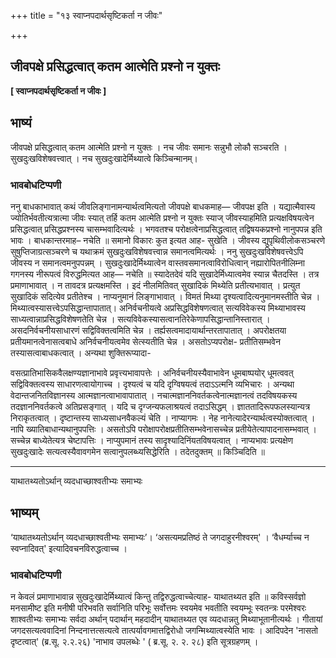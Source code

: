 +++
title = "१३ स्वाप्नपदार्थसृष्टिकर्ता न जीवः"

+++


## जीवपक्षे प्रसिद्धत्वात् कतम आत्मेति प्रश्नो न युक्तः

**\[ स्वाप्नपदार्थसृष्टिकर्ता न जीवः \]**

## **भाष्यं**

जीवपक्षे प्रसिद्धत्वात् कतम आत्मेति प्रश्नो न युक्तः । नच जीवः समानः सन्नुभौ लोकौ सञ्चरति । सुखदुःखविशेषवत्त्वात् । नच सुखदुःखादेर्मिथ्यात्वे किञ्चिन्मानम्।

### **भावबोधटिप्पणी**

ननु बाधकाभावात् कथं जीवलिङ्गानामन्यार्थत्वमित्यतो जीवपक्षे बाधकमाह— जीवपक्ष इति । यद्यात्मैवास्य ज्योतिर्भवतीत्यत्रात्मा जीवः स्यात् तर्हि कतम आत्मेति प्रश्नो न युक्तः स्याज् जीवस्याहमिति प्रत्यक्षविषयत्वेन प्रसिद्धत्वात् प्रसिद्धप्रश्नस्य चासम्भवादित्यर्थः । भगवतश्च परोक्षत्वेनाप्रसिद्धत्वात् तद्विषयकप्रश्नो नानुपपन्न इति भावः । बाधकान्तरमाह– नचेति ॥ समानो विकारः कुत इत्यत आह- सुखेति । जीवस्य द्युपृथिवीलोकसञ्चरणे सुषुप्तिजाग्रत्सञ्चरणे च यथाक्रमं सुखदुःखविशेषवत्त्वान्न समानत्वमित्यर्थः । ननु सुखदुःखविशेषवत्त्वेऽपि जीवस्य न समानत्वमनुपपन्नम् । सुखदुःखादेर्मिथ्यात्वेन वास्तवसमानत्वाविरोधित्वान् नह्यारोपितनीलिम्ना गगनस्य नीरूपत्वं विरुद्धमित्यत आह— नचेति ॥ स्यादेतदेवं यदि सुखादेर्मिध्यात्वमेव स्यान्न चैतदस्ति । तत्र प्रमाणाभावात् । न तावदत्र प्रत्यक्षमस्ति । इदं नीलमितिवत् सुखादिकं मिथ्येति प्रतीत्यभावात् । प्रत्युत सुखादिकं सदित्येव प्रतीतेश्च । नाप्यनुमानं लिङ्गाभावात् । विमतं मिथ्या दृश्यत्वादित्यनुमानमस्तीति चेन्न । मिथ्यात्वस्यासत्त्वेऽपसिद्धान्तापातात्। अनिर्वचनीयत्वे अप्रसिद्धविशेषणत्वात् सत्यविवेकस्य मिथ्याभावस्य साध्यत्वान्नाप्रसिद्धविशेषणतेति चेन्न । सत्यविवेकस्यासत्वानतिरेकेणापसिद्धान्तानिस्तारात् । असदनिर्वचनीयसाधारणं सद्विविक्तत्वमिति चेन्न । तर्ह्यसत्वमादायार्थान्तरतापातात् । अपरोक्षतया प्रतीयमानत्वेनासत्वबाधे अनिर्वचनीयत्वमेव सेत्स्यतीति चेन्न । असतोऽप्यपरोक्ष- प्रतीतिसम्भवेन तस्यासत्वाबाधकत्वात् । अन्यथा शुक्तिरूप्यादा-

वसत्प्रातिभासिकवैलक्षण्यज्ञानाभावे प्रवृत्त्यभावापत्तेः । अनिर्वचनीयस्यैवाभावेन धूमबाष्पयोर् धूमत्ववत् सद्विविक्तत्वस्य साधारणत्वायोगाच्च । दृश्यत्वं च यदि दृग्विषयत्वं तदाऽऽत्मनि व्यभिचारः । अन्यथा वेदान्तजनितविज्ञानस्य आत्मज्ञानत्वाभावापातात् । नचात्मज्ञाननिवर्तकत्वेनात्मज्ञानत्वं तदविषयकस्य तदज्ञाननिवर्तकत्वे अतिप्रसङ्गात् । यदि च दृग्जन्यफलाश्रयत्वं तदाऽसिद्धम् । ज्ञाततादिरूपफलस्यान्यत्र निराकृतत्वात् । दृष्टान्तस्य साध्यसाधनवैकल्यं चेति । नाप्यागमः । नेह नानेत्यादेरन्यार्थत्वस्योक्तत्वात् । नापि ख्यातिबाधान्यथानुपपत्तिः । असतोऽपि परोक्षापरोक्षप्रतीतिसम्भवेनासच्चेन्न प्रतीयेतेत्यापादनासम्भवात् । सच्चेन्न बाध्येतेत्यत्र चेष्टापत्तिः । नाप्युपमानं तस्य सादृश्यादिनिंयतविषयत्वात् । नाप्यभावः प्रत्यक्षेण सुखदुःखादेः सत्यत्वस्यैवावगमेन सत्वानुपलब्ध्यसिद्धेरिति । तदेतदुक्तम् ॥ किञ्चिदिति ॥

------------------------------------------------------------------------

याथातथ्यतोऽर्थान् व्यदधाच्छाश्वतीभ्यः समाभ्यः

## **भाष्यम्**

‘याथातथ्यतोऽर्थान् व्यदधाच्छाश्वतीभ्यः समाभ्यः’। ‘असत्यमप्रतिष्ठं ते जगदाहुरनीश्वरम्' । ‘वैधर्म्याच्च न स्वप्नादिवत्' इत्यादिवचनविरुद्धत्वाच्च ।

### **भावबोधटिप्पणी**

न केवलं प्रमाणाभावान्न सुखदुःखादेर्मिथ्यात्वं किन्तु तद्विरुद्धत्वाच्चेत्याह- याथातथ्यत इति ॥ कविस्सर्वज्ञो मनसामीष्ट इति मनीषी परिभवति सर्वानिति परिभूः सर्वोत्तमः स्वयमेव भवतीति स्वयम्भूः स्वतन्त्रः परमेश्वरः शाश्वतीभ्यः समाभ्यः सर्वदा अर्थान् पदार्थान् महदादीन् याथातथ्यत एव व्यदधान्नतु मिथ्याभूतानीत्यर्थः । गीतायां जगदसत्यत्ववादिनां निन्दनात्तत्सत्यत्वे तात्पर्यावगमात्तद्विरोधो जगन्मिथ्यात्वस्येति भावः । आदिपदेन 'नासतो दृष्टत्वात्' (ब्र.सू. २.२.२६) 'नाभाव उपलब्धेः ' ( ब्र.सू. २. २. २८) इति सूत्रग्रहणम् ।

